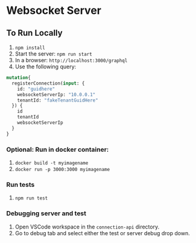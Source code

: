 # Websocket Server

## To Run Locally
1. `npm install`
1. Start the server: `npm run start`
1. In a browser: `http://localhost:3000/graphql`
1. Use the following query:
````graphql
mutation{
  registerConnection(input: {
    id: "guidhere"
    websocketServerIp: "10.0.0.1"
    tenantId: "fakeTenantGuidHere"
  }) {
    id
    tenantId
    websocketServerIp
  }
}
````

### Optional: Run in docker container:
1. `docker build -t myimagename`
1. `docker run -p 3000:3000 myimagename`

### Run tests
1. `npm run test`

### Debugging server and test
1. Open VSCode workspace in the `connection-api` directory.
1. Go to debug tab and select either the test or server debug drop down.
